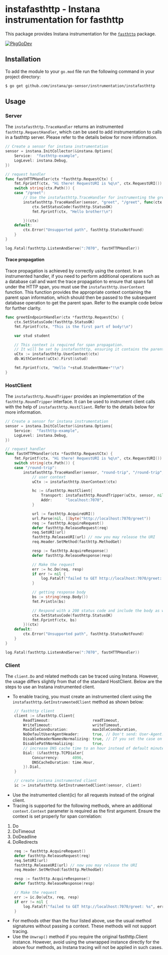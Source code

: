 instafasthttp - Instana instrumentation for fasthttp
=====================================

This package provides Instana instrumentation for the [`fasthttp`](https://pkg.go.dev/github.com/valyala/fasthttp) package.

[![PkgGoDev](https://pkg.go.dev/badge/github.com/instana/go-sensor/instrumentation/instafasthttp)](https://pkg.go.dev/badge/github.com/instana/go-sensor/instrumentation/instafasthttp)

Installation
------------

To add the module to your `go.mod` file run the following command in your project directory:

```bash
$ go get github.com/instana/go-sensor/instrumentation/instafasthttp
```

Usage
-----

### Server
The `instafasthttp.TraceHandler` returns an instrumented `fasthttp.RequestHandler`, which can be used to add instrumentation to calls in a fasthttp server. Please refer to the details below for more information.

```go
// Create a sensor for instana instrumentation
sensor = instana.InitCollector(&instana.Options{
	Service:  "fasthttp-example",
	LogLevel: instana.Debug,
})

// request handler
func fastHTTPHandler(ctx *fasthttp.RequestCtx) {
	fmt.Fprintf(ctx, "Hi there! RequestURI is %q\n", ctx.RequestURI())
	switch string(ctx.Path()) {
	case "/greet":
        // Use the instafasthttp.TraceHandler for instrumenting the greet handler
		instafasthttp.TraceHandler(sensor, "greet", "/greet", func(ctx *fasthttp.RequestCtx) {
			ctx.SetStatusCode(fasthttp.StatusOK)
			fmt.Fprintf(ctx, "Hello brother!\n")

		})(ctx)
	default:
		ctx.Error("Unsupported path", fasthttp.StatusNotFound)
	}
}

log.Fatal(fasthttp.ListenAndServe(":7070", fastHTTPHandler))

```

#### Trace propagation

Trace propagation is achieved by correctly using the context. In an instrumented handler, if you need to perform additional operations such as a database call and want the trace propagation to ensure that spans fall under the HTTP span, you must use the `instafasthttp.UserContext` function. This function provides the appropriate context containing the parent span information, which should then be passed to the subsequent database operation to get the parent span. Refer to the example code below for further clarity.

```go
func greetEndpointHandler(ctx *fasthttp.RequestCtx) {
	ctx.SetStatusCode(fasthttp.StatusOK)
	fmt.Fprintf(ctx, "This is the first part of body!\n")

	var stud student

	// This context is required for span propagation.
	// It will be set by instafasthttp, ensuring it contains the parent span info.
	uCtx := instafasthttp.UserContext(ctx)
	db.WithContext(uCtx).First(&stud)

	fmt.Fprintf(ctx, "Hello "+stud.StudentName+"!\n")
}
```

### HostClient

The `instafasthttp.RoundTripper` provides an implementation of the `fasthttp.RoundTripper` interface. It can be used to instrument client calls with the help of `instafasthttp.HostClient`. Refer to the details below for more information.

```go
// Create a sensor for instana instrumentation
sensor = instana.InitCollector(&instana.Options{
	Service:  "fasthttp-example",
	LogLevel: instana.Debug,
})

// request handler
func fastHTTPHandler(ctx *fasthttp.RequestCtx) {
	fmt.Fprintf(ctx, "Hi there! RequestURI is %q\n", ctx.RequestURI())
	switch string(ctx.Path()) {
	case "/round-trip":
		instafasthttp.TraceHandler(sensor, "round-trip", "/round-trip", func(ctx *fasthttp.RequestCtx) {
			// user context
			uCtx := instafasthttp.UserContext(ctx)

			hc := &fasthttp.HostClient{
				Transport: instafasthttp.RoundTripper(uCtx, sensor, nil),
				Addr:      "localhost:7070",
			}

			url := fasthttp.AcquireURI()
			url.Parse(nil, []byte("http://localhost:7070/greet"))
			req := fasthttp.AcquireRequest()
			defer fasthttp.ReleaseRequest(req)
			req.SetURI(url)
			fasthttp.ReleaseURI(url) // now you may release the URI
			req.Header.SetMethod(fasthttp.MethodGet)

			resp := fasthttp.AcquireResponse()
			defer fasthttp.ReleaseResponse(resp)

			// Make the request
			err := hc.Do(req, resp)
			if err != nil {
				log.Fatalf("failed to GET http://localhost:7070/greet: %s", err)
			}

			// getting response body
			bs := string(resp.Body())
			fmt.Println(bs)

			// Respond with a 200 status code and include the body as well
			ctx.SetStatusCode(fasthttp.StatusOK)
			fmt.Fprintf(ctx, bs)
		})(ctx)
	default:
		ctx.Error("Unsupported path", fasthttp.StatusNotFound)
	}
}

log.Fatal(fasthttp.ListenAndServe(":7070", fastHTTPHandler))

```
### Client 

The `client.Do` and related methods can be traced using Instana. However, the usage differs slightly from that of the standard HostClient. Below are the steps to use an Instana instrumented client.

- To enable tracing, you must create an instrumented client using the `instafasthttp.GetInstrumentedClient` method as shown below:

```go
	// fasthttp client
	client := &fasthttp.Client{
		ReadTimeout:                   readTimeout,
		WriteTimeout:                  writeTimeout,
		MaxIdleConnDuration:           maxIdleConnDuration,
		NoDefaultUserAgentHeader:      true, // Don't send: User-Agent: fasthttp
		DisableHeaderNamesNormalizing: true, // If you set the case on your headers correctly you can enable this
		DisablePathNormalizing:        true,
		// increase DNS cache time to an hour instead of default minute
		Dial: (&fasthttp.TCPDialer{
			Concurrency:      4096,
			DNSCacheDuration: time.Hour,
		}).Dial,
	}

	// create instana instrumented client
	ic := instafasthttp.GetInstrumentedClient(sensor, client)
```
- Use the instrumented client(ic) for all requests instead of the original client.
- Tracing is supported for the following methods, where an additional `context.Context` parameter is required as the first argument. Ensure the context is set properly for span correlation:
1. Do
2. DoTimeout
3. DoDeadline
4. DoRedirects

```go
	req := fasthttp.AcquireRequest()
	defer fasthttp.ReleaseRequest(req)
	req.SetURI(url)
	fasthttp.ReleaseURI(url) // now you may release the URI
	req.Header.SetMethod(fasthttp.MethodGet)

	resp := fasthttp.AcquireResponse()
	defer fasthttp.ReleaseResponse(resp)

	// Make the request
	err := ic.Do(uCtx, req, resp)
	if err != nil {
		log.Fatalf("failed to GET http://localhost:7070/greet: %s", err)
	}
```

- For methods other than the four listed above, use the usual method signatures without passing a context. These methods will not support tracing.
- Use the `Unwrap()` method if you require the original fasthttp.Client instance. However, avoid using the unwrapped instance directly for the above four methods, as Instana tracing will not be applied in such cases.
